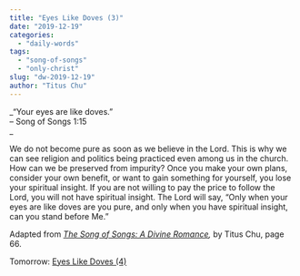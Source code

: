 ```yaml
---
title: "Eyes Like Doves (3)"
date: "2019-12-19"
categories: 
  - "daily-words"
tags: 
  - "song-of-songs"
  - "only-christ"
slug: "dw-2019-12-19"
author: "Titus Chu"
---
```


_“Your eyes are like doves.”  
– Song of Songs 1:15  
_

We do not become pure as soon as we believe in the Lord. This is why we can see religion and politics being practiced even among us in the church. How can we be preserved from impurity? Once you make your own plans, consider your own benefit, or want to gain something for yourself, you lose your spiritual insight. If you are not willing to pay the price to follow the Lord, you will not have spiritual insight. The Lord will say, “Only when your eyes are like doves are you pure, and only when you have spiritual insight, can you stand before Me.”

Adapted from _[The Song of Songs: A Divine Romance](/song-of-songs-dr "Go to the listing for this book."),_ by Titus Chu, page 66.

Tomorrow: [Eyes Like Doves (4)](/dw-2019-12-20)
